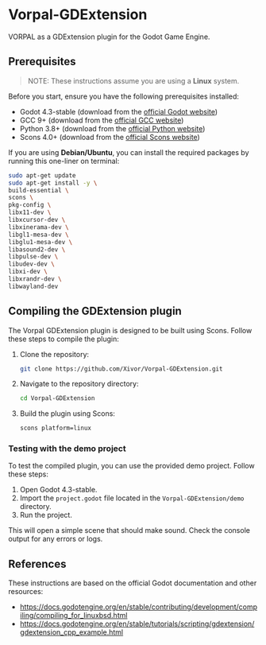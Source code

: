 # Vorpal-GDExtension

VORPAL as a GDExtension plugin for the Godot Game Engine.

## Prerequisites

> NOTE: These instructions assume you are using a **Linux** system.

Before you start, ensure you have the following prerequisites installed:

- Godot 4.3-stable (download from the [official Godot website](https://godotengine.org/download/archive/4.3-stable/))
- GCC 9+ (download from the [official GCC website](https://gcc.gnu.org/releases.html))
- Python 3.8+ (download from the [official Python website](https://www.python.org/downloads/))
- Scons 4.0+ (download from the [official Scons website](https://scons.org/pages/download.html))

If you are using **Debian/Ubuntu**, you can install the required packages by running this one-liner on terminal:

```bash
sudo apt-get update
sudo apt-get install -y \
build-essential \
scons \
pkg-config \
libx11-dev \
libxcursor-dev \
libxinerama-dev \
libgl1-mesa-dev \
libglu1-mesa-dev \
libasound2-dev \
libpulse-dev \
libudev-dev \
libxi-dev \
libxrandr-dev \
libwayland-dev
```

## Compiling the GDExtension plugin

The Vorpal GDExtension plugin is designed to be built using Scons. Follow these steps to compile the plugin:

1. Clone the repository:

    ```bash
    git clone https://github.com/Xivor/Vorpal-GDExtension.git
    ```

2. Navigate to the repository directory:

    ```bash
    cd Vorpal-GDExtension
    ```

3. Build the plugin using Scons:

    ```bash
    scons platform=linux
    ```

### Testing with the demo project

To test the compiled plugin, you can use the provided demo project. Follow these steps:

1. Open Godot 4.3-stable.
2. Import the `project.godot` file located in the `Vorpal-GDExtension/demo` directory.
3. Run the project.

This will open a simple scene that should make sound. Check the console output for any errors or logs.

## References

These instructions are based on the official Godot documentation and other resources:

- <https://docs.godotengine.org/en/stable/contributing/development/compiling/compiling_for_linuxbsd.html>
- <https://docs.godotengine.org/en/stable/tutorials/scripting/gdextension/gdextension_cpp_example.html>
